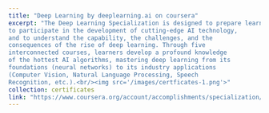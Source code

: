 ```yaml
---
title: "Deep Learning by deeplearning.ai on coursera"
excerpt: "The Deep Learning Specialization is designed to prepare learners
to participate in the development of cutting-edge AI technology,
and to understand the capability, the challenges, and the
consequences of the rise of deep learning. Through five
interconnected courses, learners develop a profound knowledge
of the hottest AI algorithms, mastering deep learning from its
foundations (neural networks) to its industry applications
(Computer Vision, Natural Language Processing, Speech
Recognition, etc.).<br/><img src='/images/certficates-1.png'>"
collection: certificates
link: "https://www.coursera.org/account/accomplishments/specialization/Y2UEGQ57YLSP"
---
```


